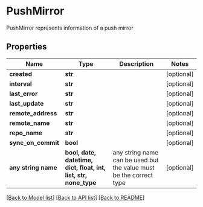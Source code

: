 # PushMirror

PushMirror represents information of a push mirror

## Properties
Name | Type | Description | Notes
------------ | ------------- | ------------- | -------------
**created** | **str** |  | [optional] 
**interval** | **str** |  | [optional] 
**last_error** | **str** |  | [optional] 
**last_update** | **str** |  | [optional] 
**remote_address** | **str** |  | [optional] 
**remote_name** | **str** |  | [optional] 
**repo_name** | **str** |  | [optional] 
**sync_on_commit** | **bool** |  | [optional] 
**any string name** | **bool, date, datetime, dict, float, int, list, str, none_type** | any string name can be used but the value must be the correct type | [optional]

[[Back to Model list]](../README.md#documentation-for-models) [[Back to API list]](../README.md#documentation-for-api-endpoints) [[Back to README]](../README.md)


